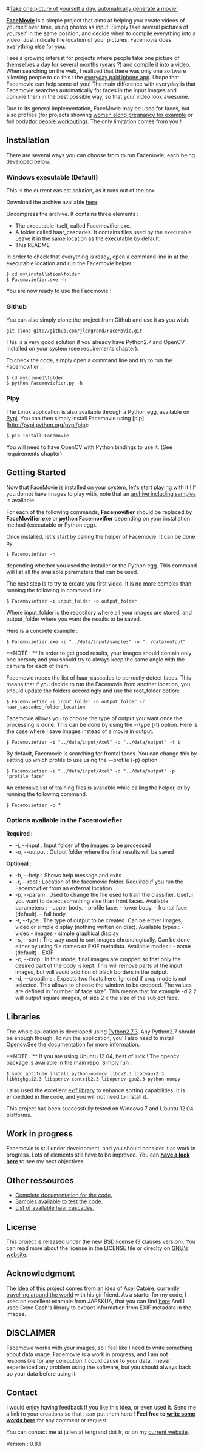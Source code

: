 #[Take one picture of yourself a day, automatically generate a movie!](http://jlengrand.github.com/FaceMovie/)


**[FaceMovie](http://jlengrand.github.com/FaceMovie)** is a simple project that aims at helping you create videos of yourself over time, using photos as input.
Simply take several pictures of yourself in the same position, and decide when to compile everything into a video. Just indicate the location of your pictures, Facemovie does everything else for you. 

I see a growing interest for projects where people take one picture of themselves a day for several months (years ?) and compile it into a [video](http://www.youtube.com/watch?v=6B26asyGKDo). 
When searching on the web, I realized that there was only one software allowing people to do this : the [everyday paid iphone app](http://www.everyday-app.com). I hope that Facemovie can help some of you!
The main difference with everyday is that Facemovie searches automatically for faces in the input images and compile them in the best possible way, so that your video look awesome. 

Due to its general implementation, FaceMovie may be used for faces, but also profiles (for projects showing [women along pregnancy for example](http://www.youtube.com/watch?v=CG_KArKYTq4) or full body([for people workouting](http://www.youtube.com/watch?v=02Pzfv7JV48)). The only limitation comes from you ! 


## Installation

There are several ways you can choose from to run Facemovie, each being developed below.

### Windows executable (Default)

This is the current easiest solution, as it runs out of the box. 

Download the archive available [here](https://dl.dropbox.com/u/4286043/GH/FaceMovie/packaging/packages/Facemovie_0.8.zip). 

Uncompress the archive. It contains three elements :
 - The executable itself, called Facemovifier.exe.
 - A folder called haar_cascades. It contains files used by the executable. Leave it in the same location as the executable by default.
 - This README

 In order to check that everything is ready, open a command line in at the executable location and run the Facemovie helper : 
 ```
 $ cd my\installation\folder
 $ Facemoviefier.exe -h
 ``` 

 You are now ready to use the Facemovie !

### Github

You can also simply clone the project from Github and use it as you wish. 
```
git clone git://github.com/jlengrand/FaceMovie.git
```

This is a very good solution if you already have Python2.7 and OpenCV installed on your system (see requirements chapter).

To check the code, simply open a command line and try to run the Facemovifier : 
 ```
 $ cd my\cloned\folder
 $ python Facemoviefier.py -h
 ``` 

### Pipy

The Linux application is also available through a Python egg, available on [Pypi](http://pypi.python.org/pypi/Facemovie/0.8).
You can then simply install Facemovie using [pip] (http://pypi.python.org/pypi/pip): 
```
$ pip install Facemovie
```

You will need to have OpenCV with Python bindings to use it. (See requirements chapter)

## Getting Started

Now that FaceMovie is installed on your system, let's start playing with it !
If you do not have images to play with, note that an [archive including samples](https://dl.dropbox.com/u/4286043/GH/FaceMovie/packaging/ressources/samples.zip) is available.

For each of the following commands, __Facemovifier__ should be replaced by __FaceMovifier.exe__ or __python Facemovifier__ depending on your installation method (executable or Python egg).


Once installed, let's start by calling the helper of Facemovie. It can be done by
```
$ Facemoviefier -h
```
depending whether you used the installer or the Python egg. 
This command will list all the available parameters that can be used.

The next step is to try to create you first video. It is no more complex than running the following in command line :
```
$ Facemoviefier -i input_folder -o output_folder
```
Where input_folder is the repository where all your images are stored, and output_folder where you want the results to be saved. 

Here is a concrete example : 
```
$ Facemoviefier.exe -i "../data/input/samples" -o "../data/output"
```

**NOTE : ** In order to get good results, your images should contain only one person; and you should try to always keep the same angle with the camera for each of them.


Facemovie needs the list of haar_cascades to correctly detect faces. This means that if you decide to run the Facemovie from another location, you should update the folders accordingly and use the root_folder option:
``` 
$ Facemoviefier -i input_folder -o output_folder -r haar_cascades_folder_location
```


Facemovie allows you to choose the type of output you want once the processing is done. This can be done by using the --type (-t) option. Here is the case where I save images instead of a movie in output.
```
$ Facemoviefier -i "../data/input/Axel" -o "../data/output" -t i
```

By default, Facemovie is searching for frontal faces. You can change this by setting up which profile to use using the --profile (-p) option:  
```
$ Facemoviefier -i "../data/input/Axel" -o "../data/output" -p "profile face"
```
An extensive list of training files is available while calling the helper, or by running the following command.
```
$ Facemoviefier -p ?
```

### Options available in the Facemoviefier

**Required :**

- -i, --input :   Input folder of the images to be processed
- -o, --output :  Output folder where the final results will be saved

**Optional :**

- -h, --help :  Shows help message and exits
- -r, --root :  Location of the facemovie folder. Required if you run the Facemovifier from an external location
- -p, --param : Used to change the file used to train the classifier. Useful you want to detect something else than front faces.
    Available parameters : 
        - upper body.
        - profile face.
        - lower body.
        - frontal face (default).
        - full body.
- -t, --type :  The type of output to be created. Can be either images, video or simple display (nothing written on disc).
    Available types :
        - video
        - images
        - simple graphical display 
- -s, --sort : The way used to sort images chronologically. Can be done either by using file names or EXIF metadata.
    Available modes :
        - name (default)
        - EXIF 
- -c, --crop : In this mode, final images are cropped so that only the desired part of the body is kept. This will remove parts of the input images, but will avoid addition of black borders in the output.
- -d, --cropdims : Expects two floats here. Ignored if crop mode is not selected. This allows to choose the window to be cropped. The values are defined in "number of face size".
This means that for example -d 2 2 will output square images, of size 2 x the size of the subject face.  

## Libraries

The whole aplication is developed using [Python2.7.3](http://www.python.org/download/). Any Python2.7 should be enough though.
To run the application, you'll also need to install [Opencv](http://opencv.willowgarage.com/wiki/).See [the documentation](http://opencv.willowgarage.com/wiki/InstallGuide) for more information. 

**NOTE : ** If you are using Ubuntu 12.04, best of luck ! The opencv package is available in the main repo. Simply run :
```
$ sudo aptitude install python-opencv libcv2.3 libcvaux2.3 libhighgui2.3 libopencv-contrib2.3 libopencv-gpu2.3 python-numpy
```

I also used the excellent [exif library](http://sourceforge.net/projects/exif-py/) to enhance sorting capabilities. It is embedded in the code, and you will not need to install it.

This project has been successfully tested on Windows 7 and Ubuntu 12.04 platforms.

## Work in progress

Facemovie is still under development, and you should consider it as work in progress.
Lots of elements still have to be improved. 
You can **[have a look here](https://github.com/jlengrand/FaceMovie/issues?state=open)** to see my next objectives.

## Other ressources

- [Complete documentation for the code.](https://dl.dropbox.com/u/4286043/GH/FaceMovie/packaging/doc/Facemovie_0.8_doc.zip)
- [Samples available to test the code.](http://dl.dropbox.com/u/4286043/GH/FaceMovie/packaging/ressources/samples.zip)
- [List of available haar cascades.](https://dl.dropbox.com/u/4286043/GH/FaceMovie/packaging/ressources/haarcascades.zip)

## License

This project is released under the new BSD license (3 clauses version). You can read more about the license in the LICENSE file or direclty on [GNU's website](http://www.gnu.org/licenses/license-list.html#ModifiedBSD). 

## Acknowledgment

The idea of this project comes from an idea of Axel Catoire, currently [travelling around the world](http://ungrandtour.blogspot.com/) with his girlfriend.
As a starter for my code, I used an excellent example from JAPSKUA, that you can find [here](http://japskua.wordpress.com/2010/08/04/detecting-eyes-with-python-opencv/)
And I used Gene Cash's library to extract information from EXIF metadata in the images.

## DISCLAIMER

Facemovie works with your images, so I feel like I need to write something about data usage. 
Facemovie is a work in progress, and I am not responsible for any corrpution it could cause to your data. 
I never experienced any problem using the software, but you should always back up your data before using it.

## Contact

I would enjoy having feedback if you like this idea, or even used it. Send me a link to your creations so that I can put them here !
**Feel free to [write some words here](https://github.com/jlengrand/FaceMovie/issues?state=open)** for any comment or request. 

You can contact me at julien at lengrand dot fr, or on my [current website](http://www.lengrand.fr).

Version : 0.8.1